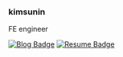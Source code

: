 ### kimsunin

FE engineer

[![Blog Badge](https://img.shields.io/badge/Blog-1d1f21?logo=Next.js&logoColor=white)](https://megadev.me)
[![Resume Badge](https://img.shields.io/badge/Resume-1d1f21?logo=notion&logoColor=white)](https://www.notion.so/suninkim)
